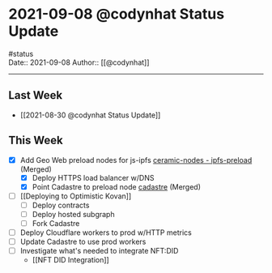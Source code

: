# 2021-09-08 @codynhat Status Update
#status  
Date:: 2021-09-08
Author:: [[@codynhat]]  

---

## Last Week
- [[2021-08-30 @codynhat Status Update]]

## This Week
- [x] Add Geo Web preload nodes for js-ipfs [ceramic-nodes - ipfs-preload](https://github.com/Geo-Web-Project/ceramic-nodes/tree/ipfs-preload) (Merged)
	- [x] Deploy HTTPS load balancer w/DNS
	- [x] Point Cadastre to preload node [cadastre](https://github.com/Geo-Web-Project/cadastre/pull/74) (Merged)
- [ ] [[Deploying to Optimistic Kovan]]
	- [ ] Deploy contracts
	- [ ] Deploy hosted subgraph
	- [ ] Fork Cadastre
- [ ] Deploy Cloudflare workers to prod w/HTTP metrics
- [ ] Update Cadastre to use prod workers
- [ ] Investigate what's needed to integrate NFT:DID 
	- [[NFT DID Integration]]